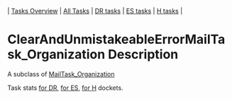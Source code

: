 | [Tasks Overview](../tasks-overview.md) | [All Tasks](../alltasks.md) | [DR tasks](../docket-DR/tasklist.md) | [ES tasks](../docket-ES/tasklist.md) | [H tasks](../docket-H/tasklist.md) |

# ClearAndUnmistakeableErrorMailTask_Organization Description

A subclass of [MailTask_Organization](MailTask_Organization.md)

Task stats [for DR](../docket-DR/ClearAndUnmistakeableErrorMailTask_Organization.md), [for ES](../docket-ES/ClearAndUnmistakeableErrorMailTask_Organization.md), [for H](../docket-H/ClearAndUnmistakeableErrorMailTask_Organization.md) dockets.

